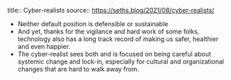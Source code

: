title:: Cyber-realists
source:: https://seths.blog/2021/08/cyber-realists/

- Neither default position is defensible or sustainable
- And yet, thanks for the vigilance and hard work of some folks, technology also has a long track record of making us safer, healthier and even happier.
- The cyber-realist sees both and is focused on being careful about systemic change and lock-in, especially for cultural and organizational changes that are hard to walk away from.